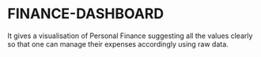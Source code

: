 # FINANCE-DASHBOARD
It gives a visualisation of Personal Finance suggesting all the values clearly so that one can manage their expenses accordingly using raw data.
